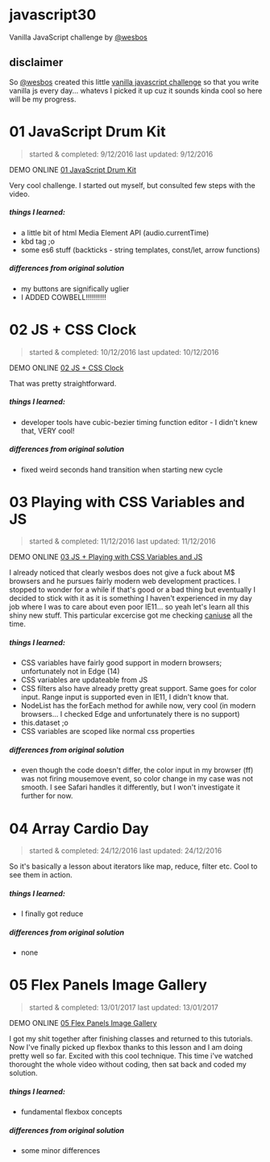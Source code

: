 # javascript30
Vanilla JavaScript challenge by [@wesbos](https://github.com/wesbos) 

## disclaimer

So [@wesbos](https://github.com/wesbos) created this little [vanilla javascript challenge](https://github.com/wesbos/JavaScript30) so that you write vanilla js every day... whatevs I picked it up cuz it sounds kinda cool so here will be my progress.

# 01 JavaScript Drum Kit
> started & completed: 9/12/2016
> last updated: 9/12/2016

DEMO ONLINE [01 JavaScript Drum Kit](http://demos.ympek.net/js30/01_drumkit/)

Very cool challenge. I started out myself, but consulted few steps with the video.

##### things I learned:

- a little bit of html Media Element API (audio.currentTime)
- kbd tag ;o
- some es6 stuff (backticks - string templates, const/let, arrow functions)

##### differences from original solution
- my buttons are significally uglier
- I ADDED COWBELL!!!!!!!!!!

# 02 JS + CSS Clock
> started & completed: 10/12/2016
> last updated: 10/12/2016

DEMO ONLINE [02 JS + CSS Clock](http://demos.ympek.net/js30/02_clock/)

That was pretty straightforward.

##### things I learned:

- developer tools have cubic-bezier timing function editor - I didn't knew that, VERY cool!

##### differences from original solution
- fixed weird seconds hand transition when starting new cycle

# 03 Playing with CSS Variables and JS
> started & completed: 11/12/2016
> last updated: 11/12/2016

DEMO ONLINE [03 JS + Playing with CSS Variables and JS](http://demos.ympek.net/js30/03_cssvars/)

I already noticed that clearly wesbos does not give a fuck about M$ browsers and he pursues fairly modern web development practices. I stopped to wonder for a while if that's good or a bad thing but eventually I decided to stick with it as it is something I haven't experienced in my day job where I was to care about even poor IE11... so yeah let's learn all this shiny new stuff. This particular excercise got me checking [caniuse](http://caniuse.com) all the time.

##### things I learned:

- CSS variables have fairly good support in modern browsers; unfortunately not in Edge (14)
- CSS variables are updateable from JS
- CSS filters also have already pretty great support. Same goes for color input. Range input is supported even in IE11, I didn't know that.
- NodeList has the forEach method for awhile now, very cool (in modern browsers... I checked Edge and unfortunately there is no support)
- this.dataset ;o
- CSS variables are scoped like normal css properties

##### differences from original solution

- even though the code doesn't differ, the color input in my browser (ff) was not firing mousemove event, so color change in my case was not smooth. I see Safari handles it differently, but I won't investigate it further for now.

# 04 Array Cardio Day
> started & completed: 24/12/2016
> last updated: 24/12/2016

So it's basically a lesson about iterators like map, reduce, filter etc. Cool to see them in action. 

##### things I learned:
- I finally got reduce

##### differences from original solution
- none

# 05 Flex Panels Image Gallery
> started & completed: 13/01/2017
> last updated: 13/01/2017

DEMO ONLINE [05 Flex Panels Image Gallery](http://demos.ympek.net/js30/05_flexpanels/)


I got my shit together after finishing classes and returned to this tutorials. Now I've finally picked up flexbox thanks to this lesson and I am doing pretty well so far. Excited with this cool technique. This time i've watched thorought the whole video without coding, then sat back and coded my solution.

##### things I learned:
- fundamental flexbox concepts

##### differences from original solution
- some minor differences
